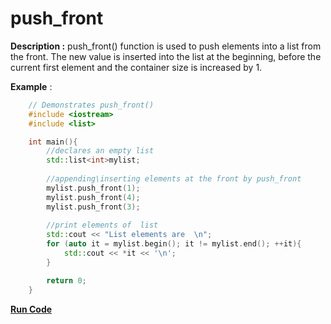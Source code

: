 # push_front

**Description :** push_front() function is used to push elements into a list from the front. The new value is inserted into the list at the beginning, before the current first element and the container size is increased by 1.

**Example** :

```cpp
    // Demonstrates push_front() 
    #include <iostream>
    #include <list>

    int main(){
        //declares an empty list
        std::list<int>mylist; 
        
        //appending\inserting elements at the front by push_front
        mylist.push_front(1);
        mylist.push_front(4);
        mylist.push_front(3);
      
        //print elements of  list
        std::cout << "List elements are  \n";
        for (auto it = mylist.begin(); it != mylist.end(); ++it){ 
            std::cout << *it << '\n'; 
        }

        return 0;
    }

```
**[Run Code](https://rextester.com/SEC41125)**

